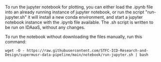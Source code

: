 To run the jupyter notebook for plotting, you can either load the .ipynb file into an already running instance of jupyter notebook, or run the script "run-jupyter.sh" it will install a new conda environment, and start a jupyter notebook instance with the .ipynb file available. The .sh script is written to be run on IDAaaS, without any changes.

To run the notebook without downloading the files manually, run this command:
```shell
wget -O - https://raw.githubusercontent.com/STFC-ICD-Research-and-Design/supermusr-data-pipeline/main/notebook/run-jupyter.sh | bash
```